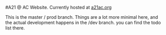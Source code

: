 #A21 @ AC Website.
Currently hosted at [a21ac.org](https://a21ac.org)

This is the master / prod branch. Things are a lot more minimal here, and the actual development happens in the /dev branch. you can find the todo list there.
